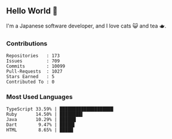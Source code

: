 ## Hello World 👋

I'm a Japanese software developer, and I love cats 😺 and tea 🫖.

### Contributions

    Repositories   : 173
    Issues         : 709
    Commits        : 10099
    Pull-Requests  : 1027
    Stars Earned   : 5
    Contributed To : 0

### Most Used Languages

    TypeScript 33.59% | ████████████████████
    Ruby       14.50% | ████████▌
    Java       10.29% | ██████
    Dart        9.47% | █████▌
    HTML        8.65% | █████
